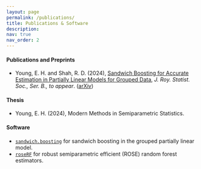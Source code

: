 ```yaml
---
layout: page
permalink: /publications/
title: Publications & Software
description: 
nav: true
nav_order: 2
---
```


#### Publications and Preprints

- Young, E. H. and Shah, R. D. (2024), [Sandwich Boosting for Accurate Estimation in Partially Linear Models for Grouped Data](https://academic.oup.com/jrsssb/advance-article/doi/10.1093/jrsssb/qkae032/7667645), *J. Roy. Statist. Soc., Ser. B., to appear*. ([arXiv](https://arxiv.org/abs/2307.11401))

#### Thesis
- Young, E. H. (2024), Modern Methods in Semiparametric Statistics.

#### Software
- [`sandwich.boosting`](https://github.com/elliot-young/sandwich.boost) for sandwich boosting in the grouped partially linear model.
- [`roseRF`](https://github.com/elliot-young/roseRF) for robust semiparametric efficient (ROSE) random forest estimators.
